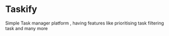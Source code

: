 # Taskify
Simple Task manager platform , having features like prioritising task filtering task and many more
